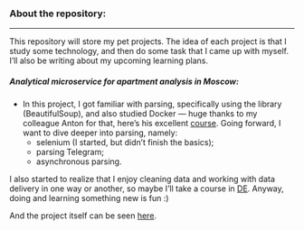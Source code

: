 ### About the repository:
____

This repository will store my pet projects. The idea of each project is that I study some technology, and then do some task that I came up with myself. I’ll also be writing about my upcoming learning plans.

##### Analytical microservice for apartment analysis in Moscow:
- In this project, I got familiar with parsing, specifically using the library (BeautifulSoup), and also studied Docker — huge thanks to my colleague Anton for that, here’s his excellent [course](https://karpov.courses/docker). Going forward, I want to dive deeper into parsing, namely:
  - selenium (I started, but didn’t finish the basics);
  - parsing Telegram;
  - asynchronous parsing.

I also started to realize that I enjoy cleaning data and working with data delivery in one way or another, so maybe I’ll take a course in [DE](https://karpov.courses/dataengineer). Anyway, doing and learning something new is fun :)

And the project itself can be seen [here](https://github.com/0n1xx/Pet_projects/blob/main/parcing_flats/parcing_flats_avito.ipynb).
